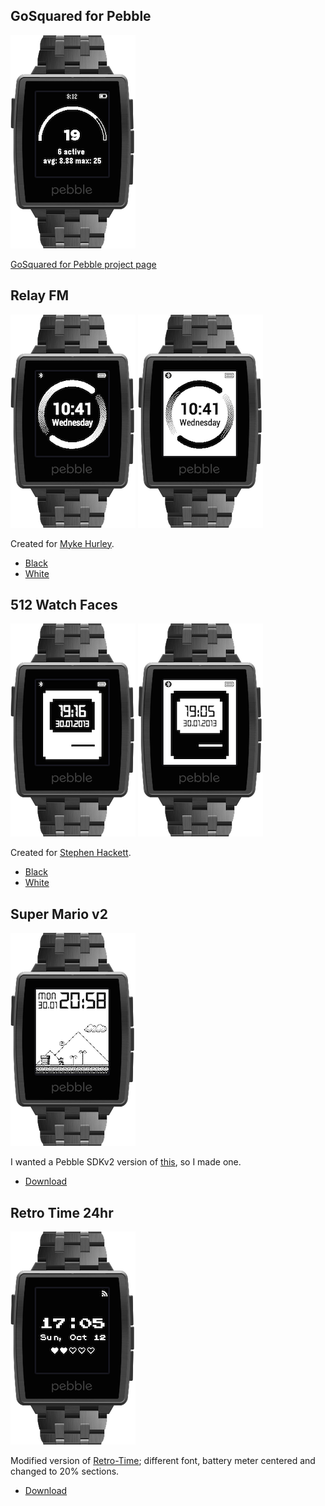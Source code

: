 ## GoSquared for Pebble

![](img/PebbleGS.png)

[GoSquared for Pebble project page](https://github.com/rmlewisuk/gosquared-for-pebble)

## Relay FM

![](img/RelayFMDigital.png)
![](img/RelayFMDigitalWhite.png)

Created for [Myke Hurley](http://relay.fm).

- [Black](faces/RelayFMDigital.pbw)
- [White](faces/RelayFMDigitalWhite.pbw)

## 512 Watch Faces

![](img/512PixelsBlack.png)
![](img/512PixelsWhite.png)

Created for [Stephen Hackett](http://512pixels.net).

- [Black](faces/512pixelsblack.pbw)
- [White](faces/512pixels.pbw)

## Super Mario v2

![](img/SuperMario.png)

I wanted a Pebble SDKv2 version of [this](http://www.mypebblefaces.com/apps/12151/7828/), so I made one.

- [Download](faces/SuperMario.pbw)

## Retro Time 24hr

![](img/RetroTime24hr.png)

Modified version of [Retro-Time](https://github.com/jonwgeorge/Retro-Time); different font, battery meter centered and changed to 20% sections.

- [Download](faces/RetroTime24hr.pbw)
